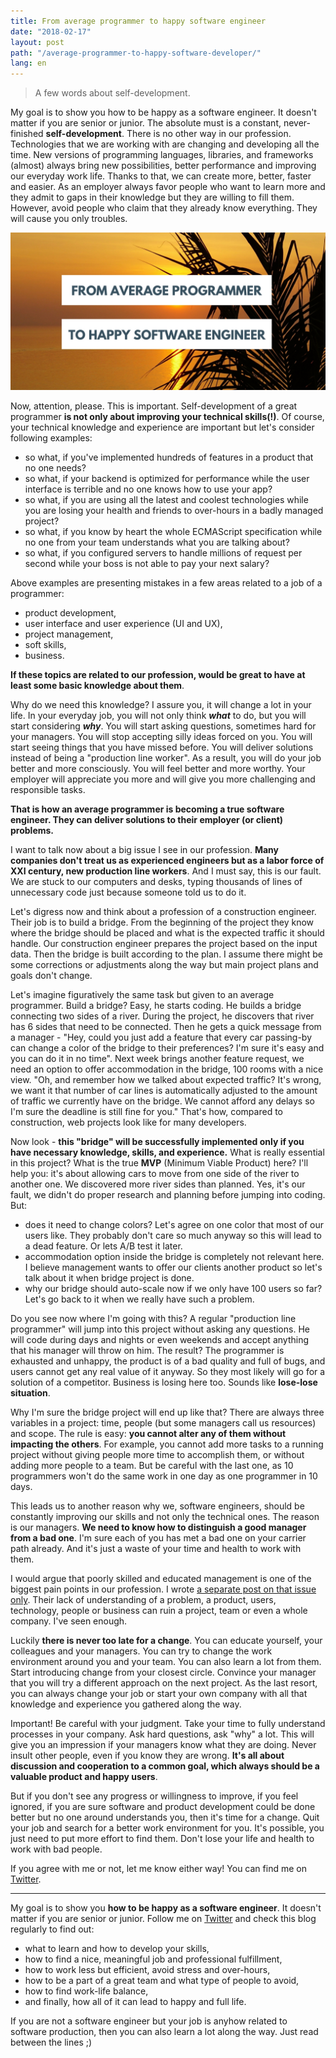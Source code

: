 ```yaml
---
title: From average programmer to happy software engineer
date: "2018-02-17"
layout: post
path: "/average-programmer-to-happy-software-developer/"
lang: en
---
```


> A few words about self-development.

My goal is to show you how to be happy as a software engineer. It doesn't matter if you are senior or junior. The absolute must is a constant, never-finished **self-development**. There is no other way in our profession. Technologies that we are working with are changing and developing all the time. New versions of programming languages, libraries, and frameworks (almost) always bring new possibilities, better performance and improving our everyday work life. Thanks to that, we can create more, better, faster and easier. As an employer always favor people who want to learn more and they admit to gaps in their knowledge but they are willing to fill them. However, avoid people who claim that they already know everything. They will cause you only troubles.

[![self development](./self-development.jpg)](./self-development.jpg)

Now, attention, please. This is important. Self-development of a great programmer **is not only about improving your technical skills(!)**. Of course, your technical knowledge and experience are important but let's consider following examples:

* so what, if you've implemented hundreds of features in a product that no one needs?
* so what, if your backend is optimized for performance while the user interface is terrible and no one knows how to use your app?
* so what, if you are using all the latest and coolest technologies while you are losing your health and friends to over-hours in a badly managed project?
* so what, if you know by heart the whole ECMAScript specification while no one from your team understands what you are talking about?
* so what, if you configured servers to handle millions of request per second while your boss is not able to pay your next salary?

Above examples are presenting mistakes in a few areas related to a job of a programmer:

* product development,
* user interface and user experience (UI and UX),
* project management,
* soft skills,
* business.

**If these topics are related to our profession, would be great to have at least some basic knowledge about them**.

Why do we need this knowledge? I assure you, it will change a lot in your life. In your everyday job, you will not only think **_what_** to do, but you will start considering **_why_**. You will start asking questions, sometimes hard for your managers. You will stop accepting silly ideas forced on you. You will start seeing things that you have missed before. You will deliver solutions instead of being a "production line worker". As a result, you will do your job better and more consciously. You will feel better and more worthy. Your employer will appreciate you more and will give you more challenging and responsible tasks.

**That is how an average programmer is becoming a true software engineer. They can deliver solutions to their employer (or client) problems.**

I want to talk now about a big issue I see in our profession. **Many companies don't treat us as experienced engineers but as a labor force of XXI century, new production line workers**. And I must say, this is our fault. We are stuck to our computers and desks, typing thousands of lines of unnecessary code just because someone told us to do it.

Let's digress now and think about a profession of a construction engineer. Their job is to build a bridge. From the beginning of the project they know where the bridge should be placed and what is the expected traffic it should handle. Our construction engineer prepares the project based on the input data. Then the bridge is built according to the plan. I assume there might be some corrections or adjustments along the way but main project plans and goals don't change.

Let's imagine figuratively the same task but given to an average programmer. Build a bridge? Easy, he starts coding. He builds a bridge connecting two sides of a river. During the project, he discovers that river has 6 sides that need to be connected. Then he gets a quick message from a manager - "Hey, could you just add a feature that every car passing-by can change a color of the bridge to their preferences? I'm sure it's easy and you can do it in no time". Next week brings another feature request, we need an option to offer accommodation in the bridge, 100 rooms with a nice view. "Oh, and remember how we talked about expected traffic? It's wrong, we want it that number of car lines is automatically adjusted to the amount of traffic we currently have on the bridge. We cannot afford any delays so I'm sure the deadline is still fine for you." That's how, compared to construction, web projects look like for many developers.

Now look - **this "bridge" will be successfully implemented only if you have necessary knowledge, skills, and experience.** What is really essential in this project? What is the true **MVP** (Minimum Viable Product) here? I'll help you: it's about allowing cars to move from one side of the river to another one. We discovered more river sides than planned. Yes, it's our fault, we didn't do proper research and planning before jumping into coding. But:

* does it need to change colors? Let's agree on one color that most of our users like. They probably don't care so much anyway so this will lead to a dead feature. Or lets A/B test it later.
* accommodation option inside the bridge is completely not relevant here. I believe management wants to offer our clients another product so let's talk about it when bridge project is done.
* why our bridge should auto-scale now if we only have 100 users so far? Let's go back to it when we really have such a problem.

Do you see now where I'm going with this? A regular "production line programmer" will jump into this project without asking any questions. He will code during days and nights or even weekends and accept anything that his manager will throw on him. The result? The programmer is exhausted and unhappy, the product is of a bad quality and full of bugs, and users cannot get any real value of it anyway. So they most likely will go for a solution of a competitor. Business is losing here too. Sounds like **lose-lose situation**.

Why I'm sure the bridge project will end up like that? There are always three variables in a project: time, people (but some managers call us resources) and scope. The rule is easy: **you cannot alter any of them without impacting the others**. For example, you cannot add more tasks to a running project without giving people more time to accomplish them, or without adding more people to a team. But be careful with the last one, as 10 programmers won't do the same work in one day as one programmer in 10 days.

This leads us to another reason why we, software engineers, should be constantly improving our skills and not only the technical ones. The reason is our managers. **We need to know how to distinguish a good manager from a bad one**. I'm sure each of you has met a bad one on your carrier path already. And it's just a waste of your time and health to work with them.

I would argue that poorly skilled and educated management is one of the biggest pain points in our profession. I wrote [a separate post on that issue only](/what-is-wrong-with-software-development-management/). Their lack of understanding of a problem, a product, users, technology, people or business can ruin a project, team or even a whole company. I've seen enough.

Luckily **there is never too late for a change**. You can educate yourself, your colleagues and your managers. You can try to change the work environment around you and your team. You can also learn a lot from them. Start introducing change from your closest circle. Convince your manager that you will try a different approach on the next project. As the last resort, you can always change your job or start your own company with all that knowledge and experience you gathered along the way.

Important! Be careful with your judgment. Take your time to fully understand processes in your company. Ask hard questions, ask "why" a lot. This will give you an impression if your managers know what they are doing. Never insult other people, even if you know they are wrong. **It's all about discussion and cooperation to a common goal, which always should be a valuable product and happy users**.

But if you don't see any progress or willingness to improve, if you feel ignored, if you are sure software and product development could be done better but no one around understands you, then it's time for a change. Quit your job and search for a better work environment for you. It's possible, you just need to put more effort to find them. Don't lose your life and health to work with bad people.

If you agree with me or not, let me know either way! You can find me on [Twitter](https://twitter.com/krzysu).

---

My goal is to show you **how to be happy as a software engineer**. It doesn't matter if you are senior or junior. Follow me on [Twitter](https://twitter.com/krzysu) and check this blog regularly to find out:

* what to learn and how to develop your skills,
* how to find a nice, meaningful job and professional fulfillment,
* how to work less but efficient, avoid stress and over-hours,
* how to be a part of a great team and what type of people to avoid,
* how to find work-life balance,
* and finally, how all of it can lead to happy and full life.

If you are not a software engineer but your job is anyhow related to software production, then you can also learn a lot along the way. Just read between the lines ;)
